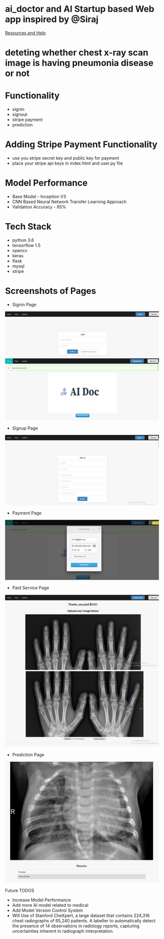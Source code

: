 # ai_doctor and AI Startup based Web app inspired by @Siraj

[Resources and Help](https://github.com/llSourcell/AI_Startup_Prototype)

# deteting whether chest x-ray scan image is having pneumonia disease or not 


# Functionality
- signin
- signout
- stripe payment
- prediction

# Adding Stripe Payment Functionality
- use you stripe secret key and public key for payment
- place your stripe api keys in index.html and user.py file


# Model Performance

- Base Model - Inception V3 
- CNN Based Neural Network Transfer Learning Approach
- Validation Accuracy - 85%

# Tech Stack

- python 3.6
- tensorflow 1.5
- opencv
- keras
- flask
- mysql
- stripe

# Screenshots of Pages

- Signin Page

![Signin](https://raw.githubusercontent.com/Amir22010/ai_doctor/master/screenshots/signin.JPG)
![Signin1](https://raw.githubusercontent.com/Amir22010/ai_doctor/master/screenshots/signin1.JPG)

- Signup Page

![Signin](https://raw.githubusercontent.com/Amir22010/ai_doctor/master/screenshots/signup.JPG)

- Payment Page

![Payment](https://raw.githubusercontent.com/Amir22010/ai_doctor/master/screenshots/payment.JPG)

- Paid Service Page

![Paid](https://raw.githubusercontent.com/Amir22010/ai_doctor/master/screenshots/paidservice.JPG)
![Paid1](https://raw.githubusercontent.com/Amir22010/ai_doctor/master/screenshots/paidservice1.JPG)

- Prediction Page

![Prediction](https://raw.githubusercontent.com/Amir22010/ai_doctor/master/screenshots/prediction.JPG)


Future TODOS

- Increase Model Performance
- Add more AI model related to medical 
- Add Model Version Control System
- Will Use of Stanford CheXpert, a large dataset that contains 224,316 chest radiographs of 65,240 patients. A labeller to automatically detect the presence of 14 observations in radiology reports, capturing uncertainties inherent in radiograph interpretation.



